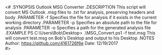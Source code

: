 <#
.SYNOPSIS
    Outlook MSG Converter
.DESCRIPTION
    This script will convert MS Outlook .msg files to .txt for analysis, preserving headers and body
.PARAMETER -f
    Specifies the file for analysis if it exists in the current working directory
.PARAMETER -p
    Specifies an absolute path to the file for analysis
.PARAMETER -o
    Specifies a path for the generated analysis file
.EXAMPLE
    PS C:\Users\Bob\Desktop> .\MSG_Convert.ps1 -f test.msg
    This will convert test.msg on Bob's Desktop and output to his Desktop
.NOTES
    Author: https://github.com/4161726f6e
    Date:   12/19/2017    
#>
